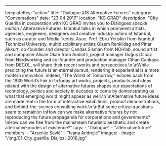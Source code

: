 ---
  templateKey: "action"
  title: "Dialogue #18 Alternative Futures"
  category: "Conversations"
  date: "23 04 2017"
  location: "KC GRAD"
  description: "City Guerilla in cooperation with KC GRAD invites you to Dialogues *special edition* / Alternative Futures: Istanbul talks in which prominent artists, agencies, engineers, designers and creative industry actors of Istanbul, such as curator and Media Teorist Asoc. Prof. Ebru Yetiskin from Istanbul Technical University, multidisciplinary artists Gizem Renklidag and Pinar Akkurt, co-founder and director Candas Sisman from NOHlab, sound artist and composer Alican Okan from Audiofil, project manager Doğuş Dilbaz from Nerdworking and co-founder and production manager Cihan Cankaya from DECOL, will share their recent works and perspectives.\n \nWhile predicting the future is an eternal pursuit, rendering it experiential is a more modern innovation. Indeed, “The World of Tomorrow,” echoes back from the 1939 World’s Fair.\n \nToday art works, projects, products and ideas related with the design of alternative futures shapes our expectations of technology, politics and society in decades to come by demonstrating us what that emerging world might appear as well.\n \nAlternative future ideas are made real in the form of interactive exhibitions, product demonstrations, and behind-the-scenes consulting work.\n \nBut some critical questions seem to remain:\n \nHow can we make alternative futures by not reproducing the future propaganda for corporations and governments?\nHow can we flee from the mainstream futuristic aesthetic and create alternative modes of existence?"
  tags: 
    - "Dialogue"
    - "alternativefuture"
  members: 
    - "Arsenije Savić"
    - "Ivana Andrejić"
  images: 
    - 
      image: "/img/01_City_guerilla_Diajlozi_2016.jpg"
